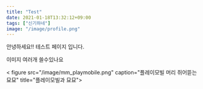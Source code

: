 ```yaml
---
title: "Test"
date: 2021-01-18T13:32:12+09:00
tags: ["신기하네"]
image: "/image/profile.png"
---
```


안녕하세요!!
테스트 페이지 입니다.


이미지 여러개 쓸수있나요 

< figure src="/image/mm_playmobile.png" caption="플레이모빌 머리 쥐어뜯는 묘묘" title="플레이모빌과 묘묘">